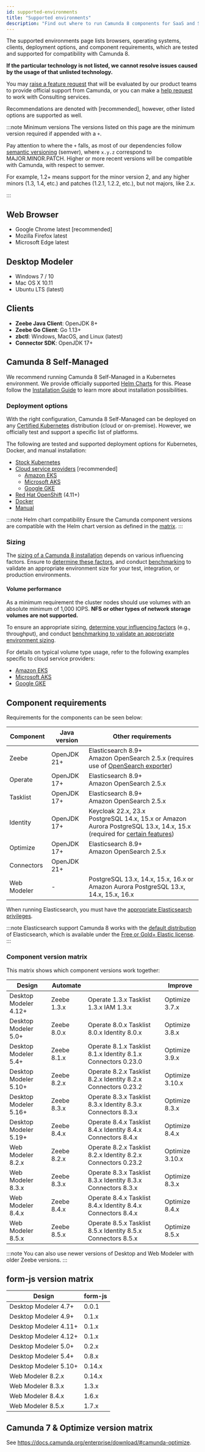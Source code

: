 ```yaml
---
id: supported-environments
title: "Supported environments"
description: "Find out where to run Camunda 8 components for SaaS and Self-Managed, including Optimize for both Camunda 8 and Camunda 7."
---
```


The supported environments page lists browsers, operating systems, clients, deployment options, and component requirements, which are tested and supported for compatibility with Camunda 8.

**If the particular technology is not listed, we cannot resolve issues caused by the usage of that unlisted technology.**

You may [raise a feature request](/contact) that will be evaluated by our product teams to provide official support from Camunda, or you can make a [help request](/contact) to work with Consulting services.

Recommendations are denoted with [recommended], however, other listed options are supported as well.

:::note Minimum versions
The versions listed on this page are the minimum version required if appended with a `+`.

Pay attention to where the `+` falls, as most of our dependencies follow [semantic versioning](https://semver.org/) (semver), where `x.y.z` correspond to MAJOR.MINOR.PATCH. Higher or more recent versions will be compatible with Camunda, with respect to semver.

For example, 1.2+ means support for the minor version 2, and any higher minors (1.3, 1.4, etc.) and patches (1.2.1, 1.2.2, etc.), but not majors, like 2.x.

:::

## Web Browser

- Google Chrome latest [recommended]
- Mozilla Firefox latest
- Microsoft Edge latest

## Desktop Modeler

- Windows 7 / 10
- Mac OS X 10.11
- Ubuntu LTS (latest)

## Clients

- **Zeebe Java Client**: OpenJDK 8+
- **Zeebe Go Client**: Go 1.13+
- **zbctl**: Windows, MacOS, and Linux (latest)
- **Connector SDK**: OpenJDK 17+

## Camunda 8 Self-Managed

We recommend running Camunda 8 Self-Managed in a Kubernetes environment. We provide officially supported [Helm Charts](/self-managed/setup/overview.md) for this. Please follow the [Installation Guide](/self-managed/setup/overview.md) to learn more about installation possibilities.

### Deployment options

With the right configuration, Camunda 8 Self-Managed can be deployed on any [Certified Kubernetes](https://www.cncf.io/training/certification/software-conformance/#benefits) distribution (cloud or on-premise). However, we officially test and support a specific list of platforms.

The following are tested and supported deployment options for Kubernetes, Docker, and manual installation:

- [Stock Kubernetes](/self-managed/setup/install.md)
- [Cloud service providers](/self-managed/setup/install.md) [recommended]
  - [Amazon EKS](/self-managed/setup/deploy/amazon/amazon-eks/amazon-eks.md)
  - [Microsoft AKS](/self-managed/setup/deploy/azure/microsoft-aks.md)
  - [Google GKE](/self-managed/setup/deploy/gcp/google-gke.md)
- [Red Hat OpenShift](/self-managed/setup/deploy/openshift/redhat-openshift.md) (4.11+)
- [Docker](/self-managed/setup/deploy/other/docker.md)
- [Manual](/self-managed/setup/deploy/local/manual.md)

:::note Helm chart compatibility
Ensure the Camunda component versions are compatible with the Helm chart version as defined in the [matrix](https://helm.camunda.io/camunda-platform/version-matrix/).
:::

### Sizing

The [sizing of a Camunda 8 installation](/components/best-practices/architecture/sizing-your-environment.md) depends on various influencing factors. Ensure to [determine these factors](../components/best-practices/architecture/sizing-your-environment.md#understanding-influencing-factors), and conduct [benchmarking](../components/best-practices/architecture/sizing-your-environment.md#running-experiments-and-benchmarks) to validate an appropriate environment size for your test, integration, or production environments.

#### Volume performance

As a minimum requirement the cluster nodes should use volumes with an absolute minimum of 1,000 IOPS. **NFS or other types of network storage volumes are not supported.**

To ensure an appropriate sizing, [determine your influencing factors](../components/best-practices/architecture/sizing-your-environment.md#understanding-influencing-factors) (e.g., throughput), and conduct [benchmarking to validate an appropriate environment sizing](../components/best-practices/architecture/sizing-your-environment.md#running-experiments-and-benchmarks).

For details on typical volume type usage, refer to the following examples specific to cloud service providers:

- [Amazon EKS](/self-managed/setup/deploy/amazon/amazon-eks/amazon-eks.md#volume-performance)
- [Microsoft AKS](/self-managed/setup/deploy/azure/microsoft-aks.md#volume-performance)
- [Google GKE](/self-managed/setup/deploy/gcp/google-gke.md#volume-performance)

## Component requirements

Requirements for the components can be seen below:

| Component   | Java version | Other requirements                                                                                                                                                                                                |
| ----------- | ------------ | ----------------------------------------------------------------------------------------------------------------------------------------------------------------------------------------------------------------- |
| Zeebe       | OpenJDK 21+  | Elasticsearch 8.9+<br/>Amazon OpenSearch 2.5.x (requires use of [OpenSearch exporter](../self-managed/zeebe-deployment/exporters/opensearch-exporter.md))                                                         |
| Operate     | OpenJDK 17+  | Elasticsearch 8.9+<br/>Amazon OpenSearch 2.5.x                                                                                                                                                                    |
| Tasklist    | OpenJDK 17+  | Elasticsearch 8.9+<br/>Amazon OpenSearch 2.5.x                                                                                                                                                                    |
| Identity    | OpenJDK 17+  | Keycloak 22.x, 23.x<br/>PostgreSQL 14.x, 15.x or Amazon Aurora PostgreSQL 13.x, 14.x, 15.x (required for [certain features](/self-managed/identity/deployment/configuration-variables.md#database-configuration)) |
| Optimize    | OpenJDK 17+  | Elasticsearch 8.9+<br/>Amazon OpenSearch 2.5.x                                                                                                                                                                    |
| Connectors  | OpenJDK 21+  |                                                                                                                                                                                                                   |
| Web Modeler | -            | PostgreSQL 13.x, 14.x, 15.x, 16.x or Amazon Aurora PostgreSQL 13.x, 14.x, 15.x, 16.x                                                                                                                              |

When running Elasticsearch, you must have the [appropriate Elasticsearch privileges](/self-managed/concepts/elasticsearch-privileges.md).

:::note Elasticsearch support
Camunda 8 works with the [default distribution](https://www.elastic.co/downloads/elasticsearch) of Elasticsearch, which is available under the [Free or Gold+ Elastic license](https://www.elastic.co/pricing/faq/licensing#summary).
:::

### Component version matrix

This matrix shows which component versions work together:

| Design                | Automate    |                                                               | Improve         |
| --------------------- | ----------- | ------------------------------------------------------------- | --------------- |
| Desktop Modeler 4.12+ | Zeebe 1.3.x | Operate 1.3.x Tasklist 1.3.x IAM 1.3.x                        | Optimize 3.7.x  |
| Desktop Modeler 5.0+  | Zeebe 8.0.x | Operate 8.0.x Tasklist 8.0.x Identity 8.0.x                   | Optimize 3.8.x  |
| Desktop Modeler 5.4+  | Zeebe 8.1.x | Operate 8.1.x Tasklist 8.1.x Identity 8.1.x Connectors 0.23.0 | Optimize 3.9.x  |
| Desktop Modeler 5.10+ | Zeebe 8.2.x | Operate 8.2.x Tasklist 8.2.x Identity 8.2.x Connectors 0.23.2 | Optimize 3.10.x |
| Desktop Modeler 5.16+ | Zeebe 8.3.x | Operate 8.3.x Tasklist 8.3.x Identity 8.3.x Connectors 8.3.x  | Optimize 8.3.x  |
| Desktop Modeler 5.19+ | Zeebe 8.4.x | Operate 8.4.x Tasklist 8.4.x Identity 8.4.x Connectors 8.4.x  | Optimize 8.4.x  |
| Web Modeler 8.2.x     | Zeebe 8.2.x | Operate 8.2.x Tasklist 8.2.x Identity 8.2.x Connectors 0.23.2 | Optimize 3.10.x |
| Web Modeler 8.3.x     | Zeebe 8.3.x | Operate 8.3.x Tasklist 8.3.x Identity 8.3.x Connectors 8.3.x  | Optimize 8.3.x  |
| Web Modeler 8.4.x     | Zeebe 8.4.x | Operate 8.4.x Tasklist 8.4.x Identity 8.4.x Connectors 8.4.x  | Optimize 8.4.x  |
| Web Modeler 8.5.x     | Zeebe 8.5.x | Operate 8.5.x Tasklist 8.5.x Identity 8.5.x Connectors 8.5.x  | Optimize 8.5.x  |

:::note
You can also use newer versions of Desktop and Web Modeler with older Zeebe versions.
:::

## form-js version matrix

| Design                | form-js |
| --------------------- | ------- |
| Desktop Modeler 4.7+  | 0.0.1   |
| Desktop Modeler 4.9+  | 0.1.x   |
| Desktop Modeler 4.11+ | 0.1.x   |
| Desktop Modeler 4.12+ | 0.1.x   |
| Desktop Modeler 5.0+  | 0.2.x   |
| Desktop Modeler 5.4+  | 0.8.x   |
| Desktop Modeler 5.10+ | 0.14.x  |
| Web Modeler 8.2.x     | 0.14.x  |
| Web Modeler 8.3.x     | 1.3.x   |
| Web Modeler 8.4.x     | 1.6.x   |
| Web Modeler 8.5.x     | 1.7.x   |

## Camunda 7 & Optimize version matrix

See https://docs.camunda.org/enterprise/download/#camunda-optimize.
